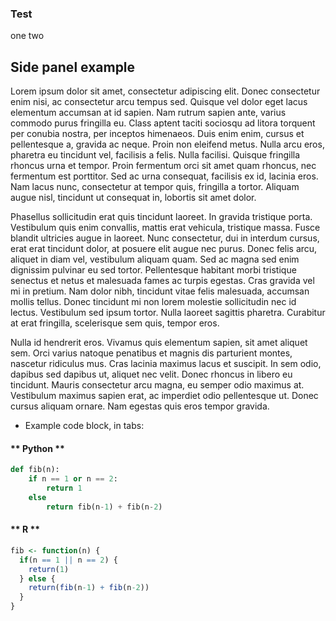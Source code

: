 ### Test

one two






<!-- panels:start -->
<!-- div:title-panel -->

## Side panel example

<!-- div:left-panel -->

Lorem ipsum dolor sit amet, consectetur adipiscing elit. Donec consectetur enim nisi, ac consectetur arcu tempus sed. Quisque vel dolor eget lacus elementum accumsan at id sapien. Nam rutrum sapien ante, varius commodo purus fringilla eu. Class aptent taciti sociosqu ad litora torquent per conubia nostra, per inceptos himenaeos. Duis enim enim, cursus et pellentesque a, gravida ac neque. Proin non eleifend metus. Nulla arcu eros, pharetra eu tincidunt vel, facilisis a felis. Nulla facilisi. Quisque fringilla rhoncus urna et tempor. Proin fermentum orci sit amet quam rhoncus, nec fermentum est porttitor. Sed ac urna consequat, facilisis ex id, lacinia eros. Nam lacus nunc, consectetur at tempor quis, fringilla a tortor. Aliquam augue nisl, tincidunt ut consequat in, lobortis sit amet dolor.

Phasellus sollicitudin erat quis tincidunt laoreet. In gravida tristique porta. Vestibulum quis enim convallis, mattis erat vehicula, tristique massa. Fusce blandit ultricies augue in laoreet. Nunc consectetur, dui in interdum cursus, erat erat tincidunt dolor, at posuere elit augue nec purus. Donec felis arcu, aliquet in diam vel, vestibulum aliquam quam. Sed ac magna sed enim dignissim pulvinar eu sed tortor. Pellentesque habitant morbi tristique senectus et netus et malesuada fames ac turpis egestas. Cras gravida vel mi in pretium. Nam dolor nibh, tincidunt vitae felis malesuada, accumsan mollis tellus. Donec tincidunt mi non lorem molestie sollicitudin nec id lectus. Vestibulum sed ipsum tortor. Nulla laoreet sagittis pharetra. Curabitur at erat fringilla, scelerisque sem quis, tempor eros.

Nulla id hendrerit eros. Vivamus quis elementum sapien, sit amet aliquet sem. Orci varius natoque penatibus et magnis dis parturient montes, nascetur ridiculus mus. Cras lacinia maximus lacus et suscipit. In sem odio, dapibus sed dapibus ut, aliquet nec velit. Donec rhoncus in libero eu tincidunt. Mauris consectetur arcu magna, eu semper odio maximus at. Vestibulum maximus sapien erat, ac imperdiet odio pellentesque ut. Donec cursus aliquam ornare. Nam egestas quis eros tempor gravida.

<!-- div:right-panel -->


* Example code block, in tabs:



<!-- tabs:start -->

#### ** Python **

```python
def fib(n):
    if n == 1 or n == 2:
        return 1
    else
        return fib(n-1) + fib(n-2)
```

#### ** R **


```r
fib <- function(n) {
  if(n == 1 || n == 2) {
    return(1)
  } else {
    return(fib(n-1) + fib(n-2))
  }
}
```

<!-- tabs:end -->

<!-- panels:end -->

